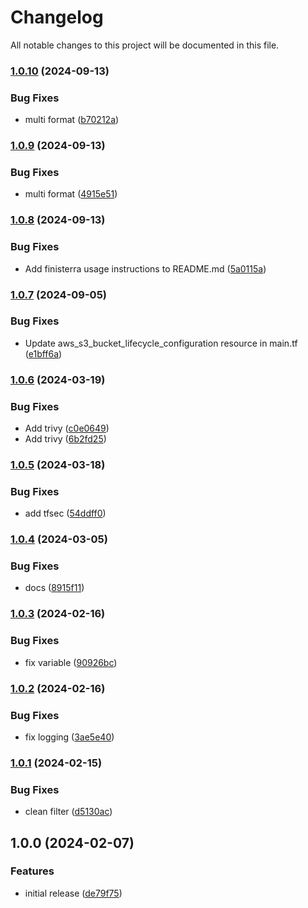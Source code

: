 # Changelog

All notable changes to this project will be documented in this file.

### [1.0.10](https://github.com/finisterra-io/terraform-aws-s3/compare/v1.0.9...v1.0.10) (2024-09-13)


### Bug Fixes

* multi format ([b70212a](https://github.com/finisterra-io/terraform-aws-s3/commit/b70212a11facd5a8a513a389273c5909fc6cb6f5))

### [1.0.9](https://github.com/finisterra-io/terraform-aws-s3/compare/v1.0.8...v1.0.9) (2024-09-13)


### Bug Fixes

* multi format ([4915e51](https://github.com/finisterra-io/terraform-aws-s3/commit/4915e51e05956cd114ceb353f2860caddde4b513))

### [1.0.8](https://github.com/finisterra-io/terraform-aws-s3/compare/v1.0.7...v1.0.8) (2024-09-13)


### Bug Fixes

* Add finisterra usage instructions to README.md ([5a0115a](https://github.com/finisterra-io/terraform-aws-s3/commit/5a0115a859515b2de36ad398f66f2819b03c8714))

### [1.0.7](https://github.com/finisterra-io/terraform-aws-s3/compare/v1.0.6...v1.0.7) (2024-09-05)


### Bug Fixes

* Update aws_s3_bucket_lifecycle_configuration resource in main.tf ([e1bff6a](https://github.com/finisterra-io/terraform-aws-s3/commit/e1bff6a1ad3b23e9c4d9251bae02aa6440cf34b7))

### [1.0.6](https://github.com/finisterra-io/terraform-aws-s3/compare/v1.0.5...v1.0.6) (2024-03-19)


### Bug Fixes

* Add trivy ([c0e0649](https://github.com/finisterra-io/terraform-aws-s3/commit/c0e0649612023e41ca2a943b7e0e188bc18785a2))
* Add trivy ([6b2fd25](https://github.com/finisterra-io/terraform-aws-s3/commit/6b2fd2507c323c5ebc05970f6e2e824f2afdc372))

### [1.0.5](https://github.com/finisterra-io/terraform-aws-s3/compare/v1.0.4...v1.0.5) (2024-03-18)


### Bug Fixes

* add tfsec ([54ddff0](https://github.com/finisterra-io/terraform-aws-s3/commit/54ddff095390847663c3ebfae05977f968d9084a))

### [1.0.4](https://github.com/finisterra-io/terraform-aws-s3/compare/v1.0.3...v1.0.4) (2024-03-05)


### Bug Fixes

* docs ([8915f11](https://github.com/finisterra-io/terraform-aws-s3/commit/8915f11b3dc6b2ca454fb03c0a7ac3c5d977dda6))

### [1.0.3](https://github.com/finisterra-io/terraform-aws-s3/compare/v1.0.2...v1.0.3) (2024-02-16)


### Bug Fixes

* fix variable ([90926bc](https://github.com/finisterra-io/terraform-aws-s3/commit/90926bc31c33c2b912957317bb1827df62c77a69))

### [1.0.2](https://github.com/finisterra-io/terraform-aws-s3/compare/v1.0.1...v1.0.2) (2024-02-16)


### Bug Fixes

* fix logging ([3ae5e40](https://github.com/finisterra-io/terraform-aws-s3/commit/3ae5e40b2cada264d837a914a3abbbe8d9349223))

### [1.0.1](https://github.com/finisterra-io/terraform-aws-s3/compare/v1.0.0...v1.0.1) (2024-02-15)


### Bug Fixes

* clean filter ([d5130ac](https://github.com/finisterra-io/terraform-aws-s3/commit/d5130ac90577b988facc4bcf939aeff33d49dea3))

## 1.0.0 (2024-02-07)


### Features

* initial release ([de79f75](https://github.com/finisterra-io/terraform-aws-s3/commit/de79f75950f2f47ceba021a4fb4f3d8a2aabb3dc))
